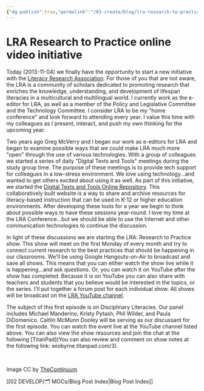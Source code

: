 ```yaml
---
{"dg-publish":true,"permalink":"/03-create/blog/lra-research-to-practice-online-video-initiative/","title":"LRA: Research to Practice online video initiative","tags":["lra","lra-research-to-practice"]}
---
```


# LRA Research to Practice online video initiative

Today (2013-11-04) we finally have the opportunity to start a new initiative with the [Literacy Research Association](http://www.literacyresearchassociation.org/). For those of you that are not aware, the LRA is a community of scholars dedicated to promoting research that enriches the knowledge, understanding, and development of lifespan literacies in a multicultural and multilingual world. I currently work as the e-editor for LRA, as well as a member of the Policy and Legislative Committee and the Technology Committee. I consider LRA to be my "home conference" and look forward to attending every year. I value this time with my colleagues as I present, interact, and push my own thinking for the upcoming year.

Two years ago Greg McVerry and I began our work as e-editors for LRA and began to examine possible ways that we could make LRA much more "open" through the use of various technologies. With a group of colleagues we started a series of daily "Digital Texts and Tools" meetings during the study group time. The purpose of these meetings is to provide tech support for colleagues in a low-stress environment. We love using technology...and wanted to get others excited about using it as well. As part of this initiative, we started the [Digital Texts and Tools Online Repository](https://sites.google.com/site/textsandtools/). This collaboratively built website is a way to share and archive resources for literacy-based instruction that can be used in K-12 or higher education environments. After developing these tools for a year we begin to think about possible ways to have these sessions year-round. I love my time at the LRA Conference...but we should be able to use the Internet and other communication technologies to continue the discussion.

In light of these discussions we are starting the LRA: Research to Practice show. This show will meet on the first Monday of every month and try to connect current research to the best practices that should be happening in our classrooms. We'll be using Google Hangouts-on-Air to broadcast and save all shows. This means that you can either watch the show live while it is happening...and ask questions. Or, you can watch it on YouTube after the show has completed. Because it is on YouTube you can also share with teachers and students that you believe would be interested in the topics, or the series. I'll put together a forum post for each individual show. All shows will be broadcast on the [LRA YouTube channel](http://www.youtube.com/user/LiteracyResearch/live).

The subject of this first episode is on Disciplinary Literacies. Our panel includes Michael Manderino, Kristy Pytash, Phil Wilder, and Paula DiDomenico. Caitlin McMunn Dooley will be serving as our discussant for the first episode. You can watch the event live at the YouTube channel listed above. You can also view the show resources and join the chat at the following [TitanPad](You can also review and comment on show notes at the following link: wiobyrne.titanpad.com/3).

 

Image CC by [TheContinuum](http://www.thecontinuum.co.uk/wp-content/uploads/2013/08/iStock_000015125403_Small.jpg)

[[02 DEVELOP/🗂️ MOCs/Blog Post Index\|Blog Post Index]]